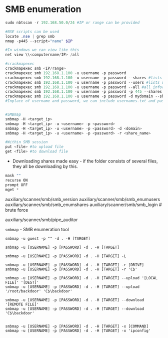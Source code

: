 # SMB enumeration






```powershell
sudo nbtscan -r 192.168.50.0/24 #IP or range can be provided

#NSE scripts can be used
locate .nse | grep smb
nmap -p445 --script="name" $IP 

#In windows we can view like this
net view \\<computername/IP> /all

#crackmapexec
crackmapexec smb <IP/range>  
crackmapexec smb 192.168.1.100 -u username -p password
crackmapexec smb 192.168.1.100 -u username -p password --shares #lists available shares
crackmapexec smb 192.168.1.100 -u username -p password --users #lists users
crackmapexec smb 192.168.1.100 -u username -p password --all #all information
crackmapexec smb 192.168.1.100 -u username -p password -p 445 --shares #specific port
crackmapexec smb 192.168.1.100 -u username -p password -d mydomain --shares #specific domain
#Inplace of username and password, we can include usernames.txt and passwords.txt for password-spraying or bruteforcing.


#SMBmap
smbmap -H <target_ip>
smbmap -H <target_ip> -u <username> -p <password>
smbmap -H <target_ip> -u <username> -p <password> -d <domain>
smbmap -H <target_ip> -u <username> -p <password> -r <share_name>

#Within SMB session
put <file> #to upload file
get <file> #to download file
```

- Downloading shares made easy - if the folder consists of several files, they all be downloading by this.

```powershell
mask ""
recurse ON
prompt OFF
mget *
```
















auxiliary/scanner/smb/smb_version
auxiliary/scanner/smb/smb_enumusers
auxiliary/scanner/smb/smb_enumshares
auxiliary/scanner/smb/smb_login # brute force

auxiliary/scanner/smb/pipe_auditor



`smbmap` - SMB enumeration tool

```
smbmap -u guest -p "" -d . -H [TARGET]

smbmap -u [USERNAME] -p [PASSWORD] -d . -H [TARGET]

smbmap -u [USERNAME] -p [PASSWORD] -d . -H [TARGET] -L

smbmap -u [USERNAME] -p [PASSWORD] -d . -H [TARGET] -r [DRIVE]
smbmap -u [USERNAME] -p [PASSWORD] -d . -H [TARGET] -r 'C$'

smbmap -u [USERNAME] -p [PASSWORD] -d . -H [TARGET] --upload '[LOCAL FILE]' '[DEST]'
smbmap -u [USERNAME] -p [PASSWORD] -d . -H [TARGET] --upload '/root/backdoor' 'C$\backdoor'

smbmap -u [USERNAME] -p [PASSWORD] -d . -H [TARGET] --download '[REMOTE FILE]'
smbmap -u [USERNAME] -p [PASSWORD] -d . -H [TARGET] --download  'C$\backdoor'


smbmap -u [USERNAME] -p [PASSWORD] -d . -H [TARGET] -x [COMMAND]
smbmap -u [USERNAME] -p [PASSWORD] -d . -H [TARGET] -x 'ipconfig'


```
